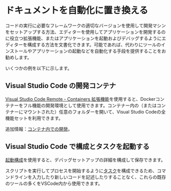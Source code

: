 # ドキュメントを自動化に置き換える

コードの実行に必要なフレームワークの適切なバージョンを使用して開発マシンをセットアップする方法、エディターを使用してアプリケーションを開発するのに役立つ拡張機能、またはアプリケーションを起動およびデバッグするようにエディターを構成する方法を文書化できます。可能であれば、代わりにツールのインストールやアプリケーションの起動などを自動化する手段を提供することをお勧めします。

いくつかの例を以下に示します。

## Visual Studio Code の開発コンテナ

[Visual Studio Code Remote - Containers 拡張機能](https://marketplace.visualstudio.com/items?itemName=ms-vscode-remote.remote-containers)を使用すると、Dockerコンテナーをフル機能の開発環境として使用できます。コンテナー内の（またはコンテナーにマウントされた）任意のフォルダーを開いて、Visual Studio Codeの全機能セットを利用できます。

追加情報：[コンテナ内での開発](https://code.visualstudio.com/docs/remote/containers)。

## Visual Studio Code で構成とタスクを起動する

[起動構成](https://code.visualstudio.com/Docs/editor/debugging#_launch-configurations)を使用すると、デバッグセットアップの詳細を構成して保存できます。

スクリプトを実行してプロセスを開始するように[タスク](https://code.visualstudio.com/Docs/editor/tasks)を構成できるため、コマンドラインを入力したり新しいコードを記述したりすることなく、これらの既存のツールの多くをVSCode内から使用できます。
